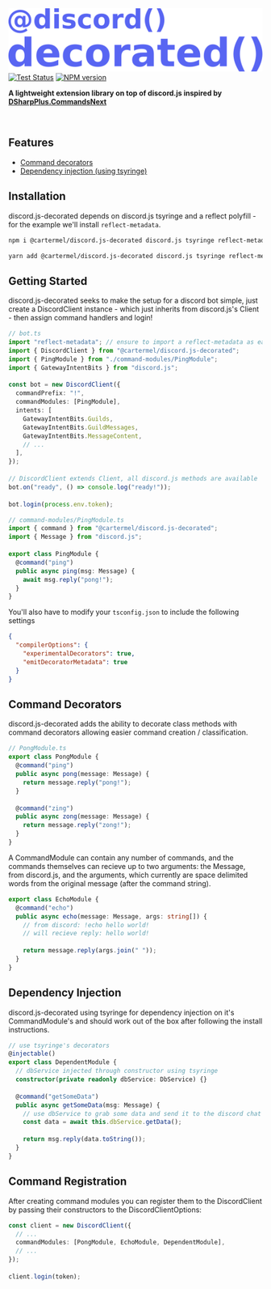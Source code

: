 <div>
  <img src="./assets/discord-decorated.svg" width="546" />

  <br/>

  <div class="badge-container">
    <a href="https://discordx.js.org/discord"
      ><img
        src="https://github.com/Cartermel/discord.js-decorated/actions/workflows/test.yml/badge.svg"
        alt="Test Status"
    /></a>
    <a href="https://www.paypal.me/vijayxmeena"
      ><img
        src="https://img.shields.io/npm/v/@cartermel/discord.js-decorated"
        alt="NPM version"
    /></a>
  </div>

  <p>
    <b>A lightweight extension library on top of discord.js inspired by <a href="https://github.com/DSharpPlus/DSharpPlus">DSharpPlus.CommandsNext</a></b>
  </p>

  <br/>
</div>

## Features

- [Command decorators](#Command-Decorators)
- [Dependency injection (using tsyringe)](#Dependency-Injection)

## Installation

discord.js-decorated depends on discord.js tsyringe and a reflect polyfill - for the example we'll install `reflect-metadata`.

```sh
npm i @cartermel/discord.js-decorated discord.js tsyringe reflect-metadata
```

```sh
yarn add @cartermel/discord.js-decorated discord.js tsyringe reflect-metadata
```

## Getting Started

discord.js-decorated seeks to make the setup for a discord bot simple, just create a DiscordClient instance - which just inherits from discord.js's Client - then assign command handlers and login!

```typescript
// bot.ts
import "reflect-metadata"; // ensure to import a reflect-metadata as early as possible
import { DiscordClient } from "@cartermel/discord.js-decorated";
import { PingModule } from "./command-modules/PingModule";
import { GatewayIntentBits } from "discord.js";

const bot = new DiscordClient({
  commandPrefix: "!",
  commandModules: [PingModule],
  intents: [
    GatewayIntentBits.Guilds,
    GatewayIntentBits.GuildMessages,
    GatewayIntentBits.MessageContent,
    // ...
  ],
});

// DiscordClient extends Client, all discord.js methods are available
bot.on("ready", () => console.log("ready!"));

bot.login(process.env.token);
```

```typescript
// command-modules/PingModule.ts
import { command } from "@cartermel/discord.js-decorated";
import { Message } from "discord.js";

export class PingModule {
  @command("ping")
  public async ping(msg: Message) {
    await msg.reply("pong!");
  }
}
```

You'll also have to modify your `tsconfig.json` to include the following settings

```json
{
  "compilerOptions": {
    "experimentalDecorators": true,
    "emitDecoratorMetadata": true
  }
}
```

## Command Decorators

discord.js-decorated adds the ability to decorate class methods with command decorators allowing easier command creation / classification.

```typescript
// PongModule.ts
export class PongModule {
  @command("ping")
  public async pong(message: Message) {
    return message.reply("pong!");
  }

  @command("zing")
  public async zong(message: Message) {
    return message.reply("zong!");
  }
}
```

A CommandModule can contain any number of commands, and the commands themselves can recieve up to two arguments: the Message, from discord.js, and the arguments, which currently are space delimited words from the original message (after the command string).

```typescript
export class EchoModule {
  @command("echo")
  public async echo(message: Message, args: string[]) {
    // from discord: !echo hello world!
    // will recieve reply: hello world!

    return message.reply(args.join(" "));
  }
}
```

## Dependency Injection

discord.js-decorated using tsyringe for dependency injection on it's CommandModule's and should work out of the box after following the install instructions.

```typescript
// use tsyringe's decorators
@injectable()
export class DependentModule {
  // dbService injected through constructor using tsyringe
  constructor(private readonly dbService: DbService) {}

  @command("getSomeData")
  public async getSomeData(msg: Message) {
    // use dbService to grab some data and send it to the discord chat
    const data = await this.dbService.getData();

    return msg.reply(data.toString());
  }
}
```

## Command Registration

After creating command modules you can register them to the DiscordClient by passing their constructors to the DiscordClientOptions:

```typescript
const client = new DiscordClient({
  // ...
  commandModules: [PongModule, EchoModule, DependentModule],
  // ...
});

client.login(token);
```
